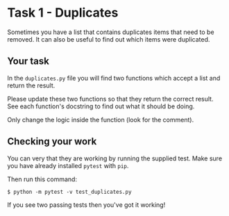 # Task 1 - Duplicates

Sometimes you have a list that contains duplicates items that need to be removed. It can also
be useful to find out which items were duplicated.

## Your task

In the `duplicates.py` file you will find two functions which accept a list and return the result.

Please update these two functions so that they return the correct result. See each function's
docstring to find out what it should be doing.

Only change the logic inside the function (look for the comment).

## Checking your work

You can very that they are working by running the supplied test.
Make sure you have already installed `pytest` with `pip`.

Then run this command:

    $ python -m pytest -v test_duplicates.py

If you see two passing tests then you've got it working!
